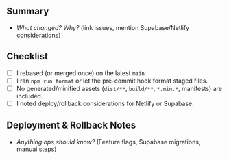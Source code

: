 ## Summary

- _What changed? Why?_ (link issues, mention Supabase/Netlify considerations)

## Checklist

- [ ] I rebased (or merged once) on the latest `main`.
- [ ] I ran `npm run format` or let the pre-commit hook format staged files.
- [ ] No generated/minified assets (`dist/**`, `build/**`, `*.min.*`, manifests) are included.
- [ ] I noted deploy/rollback considerations for Netlify or Supabase.

## Deployment & Rollback Notes

- _Anything ops should know?_ (Feature flags, Supabase migrations, manual steps)
